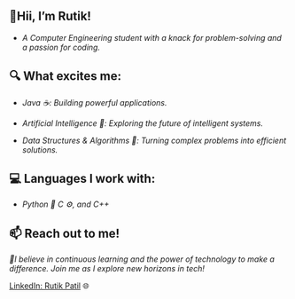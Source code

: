 ## 👋Hii, I’m Rutik! 

* *A Computer Engineering student with a knack for problem-solving and a passion for coding.*

## 🔍 What excites me:

* *Java ☕: Building powerful applications.*

* *Artificial Intelligence 🤖: Exploring the future of intelligent systems.*

* *Data Structures & Algorithms 🧠: Turning complex problems into efficient solutions.*

## 💻 Languages I work with:

* *Python 🐬 C ⚙, and C++*

## 📫 Reach out to me!
*🌱I believe in continuous learning and the power of technology to make a difference. Join me as I explore new horizons in tech!*

[LinkedIn: Rutik Patil](https://www.linkedin.com/in/rutik-patil-648a7b28b) 🌐
